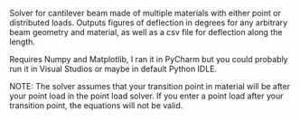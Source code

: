 Solver for cantilever beam made of multiple materials with either point or distributed loads. Outputs figures of deflection in degrees for any arbitrary beam geometry and material, as well as a csv file for deflection along the length.

Requires Numpy and Matplotlib, I ran it in PyCharm but you could probably run it in Visual Studios or maybe in default Python IDLE. 

NOTE: The solver assumes that your transition point in material will be after your point load in the point load solver. If you enter a point load after your transition point, the equations will not be valid.
